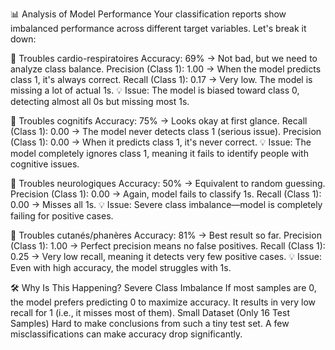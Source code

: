 📊 Analysis of Model Performance Your classification reports show imbalanced performance across different target variables. Let's break it down:

🔹 Troubles cardio-respiratoires Accuracy: 69% → Not bad, but we need to analyze class balance. Precision (Class 1): 1.00 → When the model predicts class 1, it's always correct. Recall (Class 1): 0.17 → Very low. The model is missing a lot of actual 1s. 💡 Issue: The model is biased toward class 0, detecting almost all 0s but missing most 1s.

🔹 Troubles cognitifs Accuracy: 75% → Looks okay at first glance. Recall (Class 1): 0.00 → The model never detects class 1 (serious issue). Precision (Class 1): 0.00 → When it predicts class 1, it's never correct. 💡 Issue: The model completely ignores class 1, meaning it fails to identify people with cognitive issues.

🔹 Troubles neurologiques Accuracy: 50% → Equivalent to random guessing. Precision (Class 1): 0.00 → Again, model fails to classify 1s. Recall (Class 1): 0.00 → Misses all 1s. 💡 Issue: Severe class imbalance—model is completely failing for positive cases.

🔹 Troubles cutanés/phanères Accuracy: 81% → Best result so far. Precision (Class 1): 1.00 → Perfect precision means no false positives. Recall (Class 1): 0.25 → Very low recall, meaning it detects very few positive cases. 💡 Issue: Even with high accuracy, the model struggles with 1s.

🛠️ Why Is This Happening? Severe Class Imbalance If most samples are 0, the model prefers predicting 0 to maximize accuracy. It results in very low recall for 1 (i.e., it misses most of them). Small Dataset (Only 16 Test Samples) Hard to make conclusions from such a tiny test set. A few misclassifications can make accuracy drop significantly.
